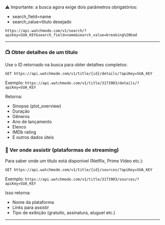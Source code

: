 ⚠️ Importante: a busca agora exige dois parâmetros obrigatórios:
- search_field=name
- search_value=titulo desejado

`https://api.watchmode.com/v1/search/?apiKey=SUA_KEY&search_field=name&search_value=breaking%20bad`

---

### 📺 Obter detalhes de um título
Use o ID retornado na busca para obter detalhes completos:

`GET https://api.watchmode.com/v1/title/{id}/details/?apiKey=SUA_KEY`

Exemplo:
`https://api.watchmode.com/v1/title/3173903/details/?apiKey=SUA_KEY`

Retorna:
- Sinopse (plot_overview)
- Duração
- Gêneros
- Ano de lançamento
- Elenco
- IMDb rating
- E outros dados úteis

### 📡 Ver onde assistir (plataformas de streaming)
Para saber onde um título está disponível (Netflix, Prime Video etc.):

`GET https://api.watchmode.com/v1/title/{id}/sources/?apiKey=SUA_KEY`

Exemplo:
`https://api.watchmode.com/v1/title/3173903/sources/?apiKey=SUA_KEY`

Isso retorna:
- Nome da plataforma
- Links para assistir
- Tipo de exibição (gratuito, assinatura, aluguel etc.)

---